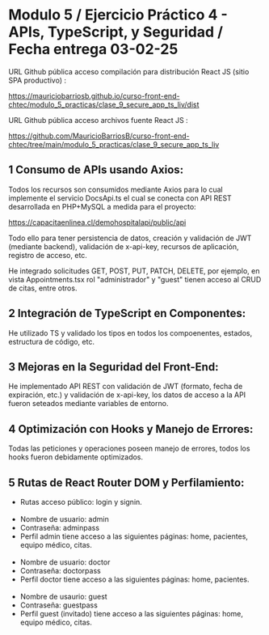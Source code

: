 # Modulo 5 / Ejercicio Práctico 4 - APIs, TypeScript, y Seguridad / Fecha entrega 03-02-25

URL Github pública acceso compilación para distribución React JS (sitio SPA productivo) :

https://mauriciobarriosb.github.io/curso-front-end-chtec/modulo_5_practicas/clase_9_secure_app_ts_liv/dist

URL Github pública acceso archivos fuente React JS :

https://github.com/MauricioBarriosB/curso-front-end-chtec/tree/main/modulo_5_practicas/clase_9_secure_app_ts_liv


## 1 Consumo de APIs usando Axios:

Todos los recursos son consumidos mediante Axios para lo cual implemente el servicio DocsApi.ts el cual se conecta con API REST desarrollada en PHP+MySQL a medida para el proyecto:

https://capacitaenlinea.cl/demohospitalapi/public/api

Todo ello para tener persistencia de datos, creación y validación de JWT (mediante backend), validación de x-api-key, recursos de aplicación, registro de acceso, etc.

He integrado solicitudes GET, POST, PUT, PATCH, DELETE, por ejemplo, en vista Appointments.tsx rol "administrador" y "guest" tienen acceso al CRUD de citas, entre otros.

## 2 Integración de TypeScript en Componentes:

He utilizado TS y validado los tipos en todos los compoenentes, estados, estructura de código, etc.

## 3 Mejoras en la Seguridad del Front-End:

He implementado API REST con validación de JWT (formato, fecha de expiración, etc.) y validación de x-api-key, los datos de acceso a la API fueron seteados mediante variables de entorno.

## 4 Optimización con Hooks y Manejo de Errores:

Todas las peticiones y operaciones poseen manejo de errores, todos los hooks fueron debidamente optimizados.

## 5 Rutas de React Router DOM y Perfilamiento:

* Rutas acceso público: login y signin.<br/><br/>
* Nombre de usuario: admin
* Contraseña: adminpass
* Perfil admin tiene acceso a las siguientes páginas: home, pacientes, equipo médico, citas.<br/><br/>
* Nombre de usuario: doctor
* Contraseña: doctorpass
* Perfil doctor tiene acceso a las siguientes páginas: home, pacientes.<br/><br/>
* Nombre de usaurio: guest 
* Contraseña: guestpass
* Perfil guest (invitado) tiene acceso a las siguientes páginas:  home, equipo médico, citas.